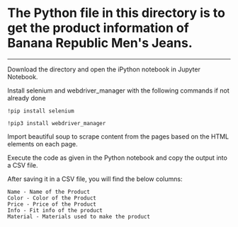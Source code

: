 # The Python file in this directory is to get the product information of Banana Republic Men's Jeans. 

***

Download the directory and open the iPython notebook in Jupyter Notebook.

Install selenium and webdriver_manager with the following commands if not already done

```
!pip install selenium

!pip3 install webdriver_manager
```

Import beautiful soup to scrape content from the pages based on the HTML elements on each page.

Execute the code as given in the Python notebook and copy the output into a CSV file.

After saving it in a CSV file, you will find the below columns:

```
Name - Name of the Product
Color - Color of the Product
Price - Price of the Product
Info - Fit info of the product
Material - Materials used to make the product
```
